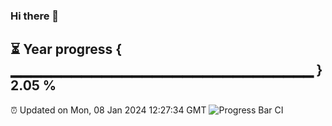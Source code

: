### Hi there 👋
⏳ Year progress { ▁▁▁▁▁▁▁▁▁▁▁▁▁▁▁▁▁▁▁▁▁▁▁▁▁▁▁▁▁▁ } 2.05 %
---
⏰ Updated on Mon, 08 Jan 2024 12:27:34 GMT
![Progress Bar CI](https://github.com/liununu/liununu/workflows/Progress%20Bar%20CI/badge.svg)
